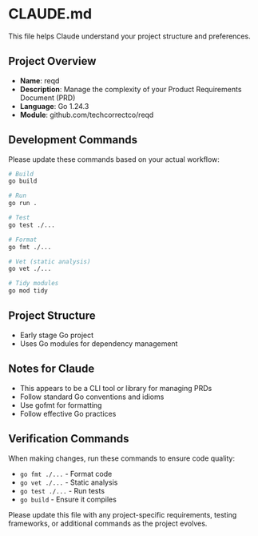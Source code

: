 # CLAUDE.md

This file helps Claude understand your project structure and preferences.

## Project Overview
- **Name**: reqd
- **Description**: Manage the complexity of your Product Requirements Document (PRD)
- **Language**: Go 1.24.3
- **Module**: github.com/techcorrectco/reqd

## Development Commands
Please update these commands based on your actual workflow:

```bash
# Build
go build

# Run
go run .

# Test
go test ./...

# Format
go fmt ./...

# Vet (static analysis)
go vet ./...

# Tidy modules
go mod tidy
```

## Project Structure
- Early stage Go project
- Uses Go modules for dependency management

## Notes for Claude
- This appears to be a CLI tool or library for managing PRDs
- Follow standard Go conventions and idioms
- Use gofmt for formatting
- Follow effective Go practices

## Verification Commands
When making changes, run these commands to ensure code quality:
- `go fmt ./...` - Format code
- `go vet ./...` - Static analysis
- `go test ./...` - Run tests
- `go build` - Ensure it compiles

Please update this file with any project-specific requirements, testing frameworks, or additional commands as the project evolves.